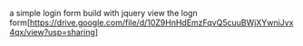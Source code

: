 a simple login form build with jquery 
view the logn form[https://drive.google.com/file/d/10Z9HnHdEmzFqvQ5cuuBWjXYwniJvx4qx/view?usp=sharing]
